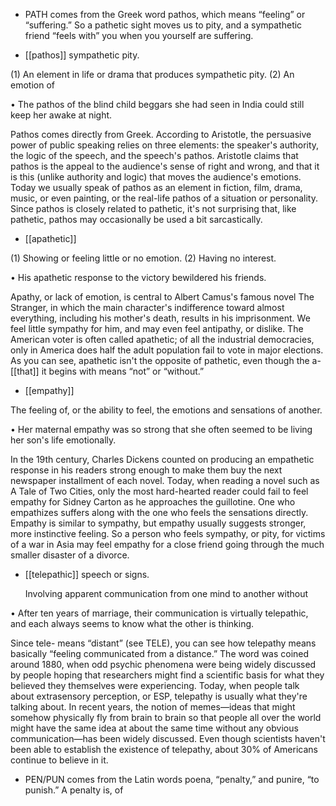 - PATH comes from the Greek word pathos, which means “feeling” or “suffering.” So a pathetic sight
moves us to pity, and a sympathetic friend “feels with” you when you yourself are suffering.

- [[pathos]] 
sympathetic pity. 

 (1) An element in life or drama that produces sympathetic pity. (2) An emotion of

• The pathos of the blind child beggars she had seen in India could still keep her awake at night. 

Pathos comes directly from Greek. According to Aristotle, the persuasive power of public speaking
relies  on  three  elements:  the  speaker's  authority,  the  logic  of  the  speech,  and  the  speech's  pathos.
Aristotle claims that pathos is the appeal to the audience's sense of right and wrong, and that it is this
(unlike authority and logic) that moves the audience's emotions. Today we usually speak of pathos as
an  element  in  fiction,  film,  drama,  music,  or  even  painting,  or  the  real-life  pathos  of  a  situation  or
personality. Since pathos is closely related to pathetic, it's not surprising that, like pathetic, pathos
may occasionally be used a bit sarcastically.

- [[apathetic]] 

 (1) Showing or feeling little or no emotion. (2) Having no interest. 

• His apathetic response to the victory bewildered his friends. 

Apathy,  or  lack  of  emotion,  is  central  to  Albert  Camus's  famous  novel  The Stranger,  in  which  the
main  character's  indifference  toward  almost  everything,  including  his  mother's  death,  results  in  his
imprisonment. We feel little sympathy for him, and may even feel antipathy, or dislike. The American
voter is often called apathetic; of all the industrial democracies, only in America does half the adult
population fail to vote in major elections. As you can see, apathetic isn't the opposite of pathetic,
even though the a- [[that]] it begins with means “not” or “without.”

- [[empathy]] 

 The feeling of, or the ability to feel, the emotions and sensations of another. 

• Her maternal empathy was so strong that she often seemed to be living her son's life emotionally. 

In  the  19th  century,  Charles  Dickens  counted  on  producing  an  empathetic  response  in  his  readers
strong enough to make them buy the next newspaper installment of each novel. Today, when reading a
novel such as A Tale of Two Cities, only the most hard-hearted reader could fail to feel empathy for
Sidney Carton as he approaches the guillotine. One who empathizes suffers along with the one who
feels the sensations directly. Empathy is similar to sympathy, but empathy usually suggests stronger,
more instinctive feeling. So a person who feels sympathy, or pity, for victims of a war in Asia may
feel empathy for a close friend going through the much smaller disaster of a divorce.

- [[telepathic]] 
speech or signs. 

  Involving  apparent  communication  from  one  mind  to  another  without

• After ten years of marriage, their communication is virtually telepathic, and each always seems to
know what the other is thinking. 

Since  tele-  means  “distant”  (see  TELE),  you  can  see  how  telepathy  means  basically  “feeling
communicated from a distance.” The word was coined around 1880, when odd psychic phenomena
were being widely discussed by people hoping that researchers might find a scientific basis for what
they  believed  they  themselves  were  experiencing.  Today,  when  people  talk  about  extrasensory
perception,  or  ESP,  telepathy  is  usually  what  they're  talking  about.  In  recent  years,  the  notion  of
memes—ideas  that  might  somehow  physically  fly  from  brain  to  brain  so  that  people  all  over  the
world  might  have  the  same  idea  at  about  the  same  time  without  any  obvious  communication—has
been  widely  discussed.  Even  though  scientists  haven't  been  able  to  establish  the  existence  of
telepathy, about 30% of Americans continue to believe in it.

- PEN/PUN comes from the Latin words poena, “penalty,” and punire, “to punish.” A penalty is, of
